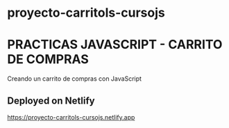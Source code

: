 # proyecto-carritols-cursojs


# PRACTICAS JAVASCRIPT -  CARRITO DE COMPRAS
Creando un carrito de compras con JavaScript

## Deployed on Netlify
https://proyecto-carritols-cursojs.netlify.app 
